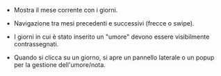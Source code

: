 - Mostra il mese corrente con i giorni.
    
- Navigazione tra mesi precedenti e successivi (frecce o swipe).
    
- I giorni in cui è stato inserito un "umore" devono essere visibilmente contrassegnati.
    
- Quando si clicca su un giorno, si apre un pannello laterale o un popup per la gestione dell'umore/nota.